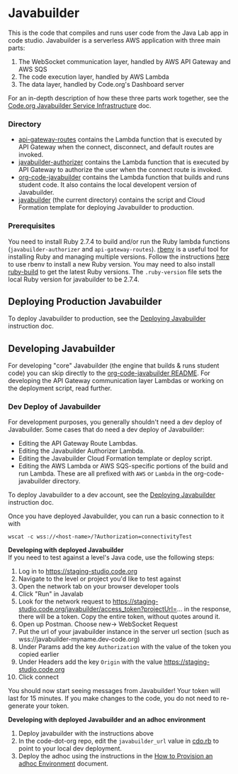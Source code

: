 # Javabuilder

This is the code that compiles and runs user code from the Java Lab app in code studio.
Javabuilder is a serverless AWS application with three main parts:
1. The WebSocket communication layer, handled by AWS API Gateway and AWS SQS
1. The code execution layer, handled by AWS Lambda
1. The data layer, handled by Code.org's Dashboard server

For an in-depth description of how these three parts work together, see the
[Code.org Javabuilder Service Infrastructure](https://docs.google.com/document/d/196aKj947BYZXZH3nGvzHprgWPOoy2Kw1x3sKgziUaSo/edit)
doc.

### Directory
* [api-gateway-routes](https://github.com/code-dot-org/javabuilder/tree/main/api-gateway-routes)
  contains the Lambda function that is executed by API Gateway when the connect,
  disconnect, and default routes are invoked.
* [javabuilder-authorizer](https://github.com/code-dot-org/javabuilder/tree/main/javabuilder-authorizer)
  contains the Lambda function that is executed by API Gateway to authorize the user when
  the connect route is invoked.
* [org-code-javabuilder](https://github.com/code-dot-org/javabuilder/tree/main/org-code-javabuilder)
  contains the Lambda function that builds and runs student code. It also contains the
  local developent version of Javabuilder.
* [javabuilder](https://github.com/code-dot-org/javabuilder) (the current directory)
  contains the script and Cloud Formation template for deploying Javabuilder to
  production.

### Prerequisites
You need to install Ruby 2.7.4 to build and/or run the Ruby lambda functions
(`javabuilder-authorizer` and `api-gateway-routes`).
[rbenv](https://github.com/rbenv/rbenv) is a useful tool for installing Ruby and managing
multiple versions. Follow the instructions
[here](https://github.com/rbenv/rbenv#installing-ruby-versions) to use rbenv to install a
new Ruby version. You may need to also install
[ruby-build](https://github.com/rbenv/ruby-build#readme) to get the latest Ruby versions.
The `.ruby-version` file sets the local Ruby version for javabuilder to be 2.7.4.

## Deploying Production Javabuilder
To deploy Javabuilder to production, see the
[Deploying Javabuilder](https://docs.google.com/document/d/1mMQK6HhniLsz9lynzhUcm7Tcw_2WVLBxADe0WzqL6rM/edit#)
instruction doc.

## Developing Javabuilder
For developing "core" Javabuilder (the engine that builds & runs student code) you can
skip directly to the
[org-code-javabuilder README](https://github.com/code-dot-org/javabuilder/blob/main/org-code-javabuilder/README.md).
For developing the API Gateway communication layer Lambdas or working on the deployment
script, read further.

### Dev Deploy of Javabuilder
For development purposes, you generally shouldn't need a dev deploy of Javabuilder. Some
cases that do need a dev deploy of Javabuilder:
* Editing the API Gateway Route Lambdas.
* Editing the Javabuilder Authorizer Lambda.
* Editing the Javabuilder Cloud Formation template or deploy script.
* Editing the AWS Lambda or AWS SQS-specific portions of the build and run Lambda. These
  are all prefixed with `AWS` or `Lambda` in the org-code-javabuilder directory.
  
To deploy Javabuilder to a dev account, see the
[Deploying Javabuilder](https://docs.google.com/document/d/1mMQK6HhniLsz9lynzhUcm7Tcw_2WVLBxADe0WzqL6rM/edit#)
instruction doc.

Once you have deployed Javabuilder, you can run a basic connection to it with
```
wscat -c wss://<host-name>/?Authorization=connectivityTest
```
**Developing with deployed Javabuilder**  
If you need to test against a level's Java code, use the following steps:
1. Log in to https://staging-studio.code.org
1. Navigate to the level or project you'd like to test against
1. Open the network tab on your browser developer tools
1. Click "Run" in Javalab
1. Look for the network request to
   https://staging-studio.code.org/javabuilder/access_token?projectUrl=...
   in the response, there will be a token. Copy the entire token, without quotes around
   it.
1. Open up Postman. Choose new-> WebSocket Request
1. Put the url of your javabuilder instance in the server url section (such as
   wss://javabuilder-myname.dev-code.org)
1. Under Params add the key `Authorization` with the value of the token you copied earlier
1. Under Headers add the key `Origin` with the value https://staging-studio.code.org
1. Click connect

You should now start seeing messages from Javabuilder! Your token will last for 15
minutes. If you make changes to the code, you do not need to re-generate your token.

**Developing with deployed Javabuilder and an adhoc environment**
1. Deploy javabuilder with the instructions above
1. In the code-dot-org repo, edit the `javabuilder_url` value in
   [cdo.rb](https://github.com/code-dot-org/code-dot-org/blob/3219e5866689117e086d9891effe0fb39b9ae3f0/lib/cdo.rb#L131)
   to point to your local dev deployment.
1. Deploy the adhoc using the instructions in the
   [How to Provision an adhoc Environment](https://docs.google.com/document/d/1nWeQEmEQF1B2l93JTQPyeRpLEFzCzY5NdgJ8kgprcDk/edit)
   document.
